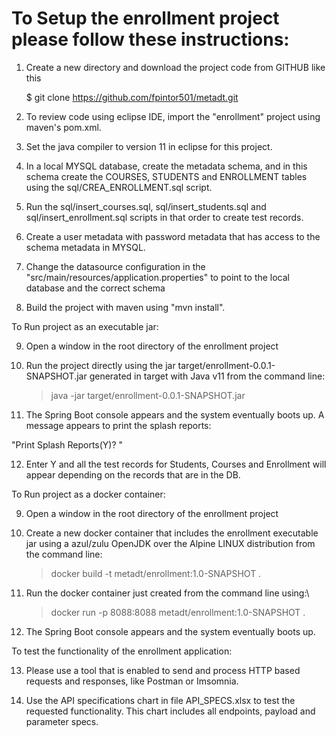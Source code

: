 # To Setup the enrollment project please follow these instructions:

1. Create a new directory and download the project code from GITHUB like this

	$ git clone https://github.com/fpintor501/metadt.git

2. To review code using eclipse IDE, import the "enrollment" project using maven's pom.xml.

3. Set the java compiler to version 11 in eclipse for this project.

4. In a local MYSQL database, create the metadata schema, and in this schema create the COURSES, STUDENTS and ENROLLMENT tables using the sql/CREA_ENROLLMENT.sql script.
 
5. Run the sql/insert_courses.sql, sql/insert_students.sql and sql/insert_enrollment.sql scripts in that order to create test records.

6. Create a user metadata with password metadata that has access to the schema metadata in MYSQL.

7. Change the datasource configuration in the "src/main/resources/application.properties" to point to the local database and the correct schema

8. Build the project with maven using "mvn install".

To Run project as an executable jar: 

9.  Open a window in the root directory of the enrollment project

10. Run the project directly using the jar target/enrollment-0.0.1-SNAPSHOT.jar generated in target with Java v11 from the command line:

	>java -jar target/enrollment-0.0.1-SNAPSHOT.jar

11. The Spring Boot console appears and the system eventually boots up. A message appears to print the splash reports:

"Print Splash Reports(Y)? "

12. Enter Y and all the test records for Students, Courses and Enrollment will appear depending on the records that are in the DB.

To Run project as a docker container:

 9. Open a window in the root directory of the enrollment project  

10. Create a new docker container that includes the enrollment executable jar using a azul/zulu OpenJDK over the Alpine LINUX distribution from the command line:

	>docker build -t metadt/enrollment:1.0-SNAPSHOT .

11. Run the docker container just created from the command line using:\

	>docker run -p 8088:8088 metadt/enrollment:1.0-SNAPSHOT .

12. The Spring Boot console appears and the system eventually boots up. 

To test the functionality of the enrollment application:

13. Please use a tool that is enabled to send and process HTTP based requests and responses, like Postman or Imsomnia.

14. Use the API specifications chart in file API_SPECS.xlsx to test the requested functionality. This chart includes all endpoints, payload and parameter specs.
